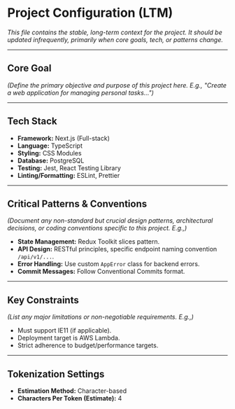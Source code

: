 # Project Configuration (LTM)

*This file contains the stable, long-term context for the project.*
*It should be updated infrequently, primarily when core goals, tech, or patterns change.*

---

## Core Goal

*(Define the primary objective and purpose of this project here. E.g., "Create a web application for managing personal tasks...")*

---

## Tech Stack

*   **Framework:** Next.js (Full-stack)
*   **Language:** TypeScript
*   **Styling:** CSS Modules
*   **Database:** PostgreSQL
*   **Testing:** Jest, React Testing Library
*   **Linting/Formatting:** ESLint, Prettier

---

## Critical Patterns & Conventions

*(Document any non-standard but crucial design patterns, architectural decisions, or coding conventions specific to this project. E.g.,)*
*   **State Management:** Redux Toolkit slices pattern.
*   **API Design:** RESTful principles, specific endpoint naming convention `/api/v1/...`.
*   **Error Handling:** Use custom `AppError` class for backend errors.
*   **Commit Messages:** Follow Conventional Commits format.

---

## Key Constraints

*(List any major limitations or non-negotiable requirements. E.g.,)*
*   Must support IE11 (if applicable).
*   Deployment target is AWS Lambda.
*   Strict adherence to budget/performance targets.

---

## Tokenization Settings

*   **Estimation Method:** Character-based
*   **Characters Per Token (Estimate):** 4
